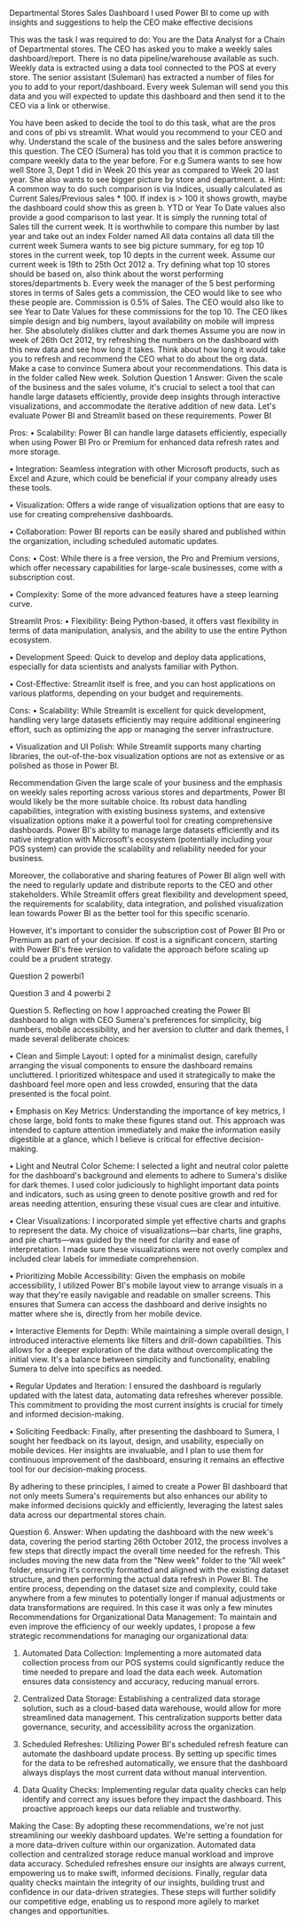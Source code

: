 Departmental Stores Sales Dashboard
I used Power BI to come up with insights and suggestions to help the CEO make effective decisions

This was the task I was required to do:
You are the Data Analyst for a Chain of Departmental stores. The CEO has asked you to make a weekly sales dashboard/report. There is no data pipeline/warehouse available as such. Weekly data is extracted using a data tool connected to the POS at every store. The senior assistant (Suleman) has extracted a number of files for you to add to your report/dashboard. Every week Suleman will send you this data and you will expected to update this dashboard and then send it to the CEO via a link or otherwise.

You have been asked to decide the tool to do this task, what are the pros and cons of pbi vs streamlit. What would you recommend to your CEO and why. Understand the scale of the business and the sales before answering this question.
The CEO (Sumera) has told you that it is common practice to compare weekly data to the year before. For e.g Sumera wants to see how well Store 3, Dept 1 did in Week 20 this year as compared to Week 20 last year. She also wants to see bigger picture by store and department. a. Hint: A common way to do such comparison is via Indices, usually calculated as Current Sales/Previous sales * 100. If index is > 100 it shows growth, maybe the dashboard could show this as green b. YTD or Year To Date values also provide a good comparison to last year. It is simply the running total of Sales till the current week. It is worthwhile to compare this number by last year and take out an index
Folder named All data contains all data till the current week
Sumera wants to see big picture summary, for eg top 10 stores in the current week, top 10 depts in the current week. Assume our current week is 19th to 25th Oct 2012 a. Try defining what top 10 stores should be based on, also think about the worst performing stores/departments b. Every week the manager of the 5 best performing stores in terms of Sales gets a commission, the CEO would like to see who these people are. Commission is 0.5% of Sales. The CEO would also like to see Year to Date Values for these commissions for the top 10.
The CEO likes simple design and big numbers, layout availability on mobile will impress her. She absolutely dislikes clutter and dark themes
Assume you are now in week of 26th Oct 2012, try refreshing the numbers on the dashboard with this new data and see how long it takes. Think about how long it would take you to refresh and recommend the CEO what to do about the org data. Make a case to convince Sumera about your recommendations. This data is in the folder called New week.
Solution
Question 1
Answer: Given the scale of the business and the sales volume, it's crucial to select a tool that can handle large datasets efficiently, provide deep insights through interactive visualizations, and accommodate the iterative addition of new data. Let's evaluate Power BI and Streamlit based on these requirements. Power BI

Pros:
• Scalability:
Power BI can handle large datasets efficiently, especially when using Power BI Pro or Premium for enhanced data refresh rates and more storage.

• Integration:
Seamless integration with other Microsoft products, such as Excel and Azure, which could be beneficial if your company already uses these tools.

• Visualization:
Offers a wide range of visualization options that are easy to use for creating comprehensive dashboards.

• Collaboration:
Power BI reports can be easily shared and published within the organization, including scheduled automatic updates.

Cons:
• Cost:
While there is a free version, the Pro and Premium versions, which offer necessary capabilities for large-scale businesses, come with a subscription cost.

• Complexity:
Some of the more advanced features have a steep learning curve.

Streamlit
Pros:
• Flexibility:
Being Python-based, it offers vast flexibility in terms of data manipulation, analysis, and the ability to use the entire Python ecosystem.

• Development Speed:
Quick to develop and deploy data applications, especially for data scientists and analysts familiar with Python.

• Cost-Effective:
Streamlit itself is free, and you can host applications on various platforms, depending on your budget and requirements.

Cons:
• Scalability:
While Streamlit is excellent for quick development, handling very large datasets efficiently may require additional engineering effort, such as optimizing the app or managing the server infrastructure.

• Visualization and UI Polish:
While Streamlit supports many charting libraries, the out-of-the-box visualization options are not as extensive or as polished as those in Power BI.

Recommendation
Given the large scale of your business and the emphasis on weekly sales reporting across various stores and departments, Power BI would likely be the more suitable choice. Its robust data handling capabilities, integration with existing business systems, and extensive visualization options make it a powerful tool for creating comprehensive dashboards. Power BI's ability to manage large datasets efficiently and its native integration with Microsoft's ecosystem (potentially including your POS system) can provide the scalability and reliability needed for your business.

Moreover, the collaborative and sharing features of Power BI align well with the need to regularly update and distribute reports to the CEO and other stakeholders. While Streamlit offers great flexibility and development speed, the requirements for scalability, data integration, and polished visualization lean towards Power BI as the better tool for this specific scenario.

However, it's important to consider the subscription cost of Power BI Pro or Premium as part of your decision. If cost is a significant concern, starting with Power BI's free version to validate the approach before scaling up could be a prudent strategy.

Question 2
powerbi1

Question 3 and 4
powerbi 2

Question 5.
Reflecting on how I approached creating the Power BI dashboard to align with CEO Sumera's preferences for simplicity, big numbers, mobile accessibility, and her aversion to clutter and dark themes, I made several deliberate choices:

• Clean and Simple Layout:
I opted for a minimalist design, carefully arranging the visual components to ensure the dashboard remains uncluttered. I prioritized whitespace and used it strategically to make the dashboard feel more open and less crowded, ensuring that the data presented is the focal point.

• Emphasis on Key Metrics:
Understanding the importance of key metrics, I chose large, bold fonts to make these figures stand out. This approach was intended to capture attention immediately and make the information easily digestible at a glance, which I believe is critical for effective decision-making.

• Light and Neutral Color Scheme:
I selected a light and neutral color palette for the dashboard's background and elements to adhere to Sumera's dislike for dark themes. I used color judiciously to highlight important data points and indicators, such as using green to denote positive growth and red for areas needing attention, ensuring these visual cues are clear and intuitive.

• Clear Visualizations:
I incorporated simple yet effective charts and graphs to represent the data. My choice of visualizations—bar charts, line graphs, and pie charts—was guided by the need for clarity and ease of interpretation. I made sure these visualizations were not overly complex and included clear labels for immediate comprehension.

• Prioritizing Mobile Accessibility:
Given the emphasis on mobile accessibility, I utilized Power BI's mobile layout view to arrange visuals in a way that they're easily navigable and readable on smaller screens. This ensures that Sumera can access the dashboard and derive insights no matter where she is, directly from her mobile device.

• Interactive Elements for Depth:
While maintaining a simple overall design, I introduced interactive elements like filters and drill-down capabilities. This allows for a deeper exploration of the data without overcomplicating the initial view. It's a balance between simplicity and functionality, enabling Sumera to delve into specifics as needed.

• Regular Updates and Iteration:
I ensured the dashboard is regularly updated with the latest data, automating data refreshes wherever possible. This commitment to providing the most current insights is crucial for timely and informed decision-making.

• Soliciting Feedback:
Finally, after presenting the dashboard to Sumera, I sought her feedback on its layout, design, and usability, especially on mobile devices. Her insights are invaluable, and I plan to use them for continuous improvement of the dashboard, ensuring it remains an effective tool for our decision-making process.

By adhering to these principles, I aimed to create a Power BI dashboard that not only meets Sumera's requirements but also enhances our ability to make informed decisions quickly and efficiently, leveraging the latest sales data across our departmental stores chain.

Question 6.
Answer: When updating the dashboard with the new week's data, covering the period starting 26th October 2012, the process involves a few steps that directly impact the overall time needed for the refresh. This includes moving the new data from the "New week" folder to the “All week” folder, ensuring it's correctly formatted and aligned with the existing dataset structure, and then performing the actual data refresh in Power BI. The entire process, depending on the dataset size and complexity, could take anywhere from a few minutes to potentially longer if manual adjustments or data transformations are required. In this case it was only a few minutes Recommendations for Organizational Data Management: To maintain and even improve the efficiency of our weekly updates, I propose a few strategic recommendations for managing our organizational data:

1. Automated Data Collection:
Implementing a more automated data collection process from our POS systems could significantly reduce the time needed to prepare and load the data each week. Automation ensures data consistency and accuracy, reducing manual errors.

2. Centralized Data Storage:
Establishing a centralized data storage solution, such as a cloud-based data warehouse, would allow for more streamlined data management. This centralization supports better data governance, security, and accessibility across the organization.

3. Scheduled Refreshes:
Utilizing Power BI's scheduled refresh feature can automate the dashboard update process. By setting up specific times for the data to be refreshed automatically, we ensure that the dashboard always displays the most current data without manual intervention.

4. Data Quality Checks:
Implementing regular data quality checks can help identify and correct any issues before they impact the dashboard. This proactive approach keeps our data reliable and trustworthy.

Making the Case:
By adopting these recommendations, we're not just streamlining our weekly dashboard updates. We're setting a foundation for a more data-driven culture within our organization. Automated data collection and centralized storage reduce manual workload and improve data accuracy. Scheduled refreshes ensure our insights are always current, empowering us to make swift, informed decisions. Finally, regular data quality checks maintain the integrity of our insights, building trust and confidence in our data-driven strategies. These steps will further solidify our competitive edge, enabling us to respond more agilely to market changes and opportunities.
